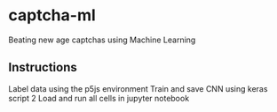# captcha-ml
Beating new age captchas using Machine Learning

## Instructions

Label data using the p5js environment
Train and save CNN using keras script 2
Load and run all cells in jupyter notebook
